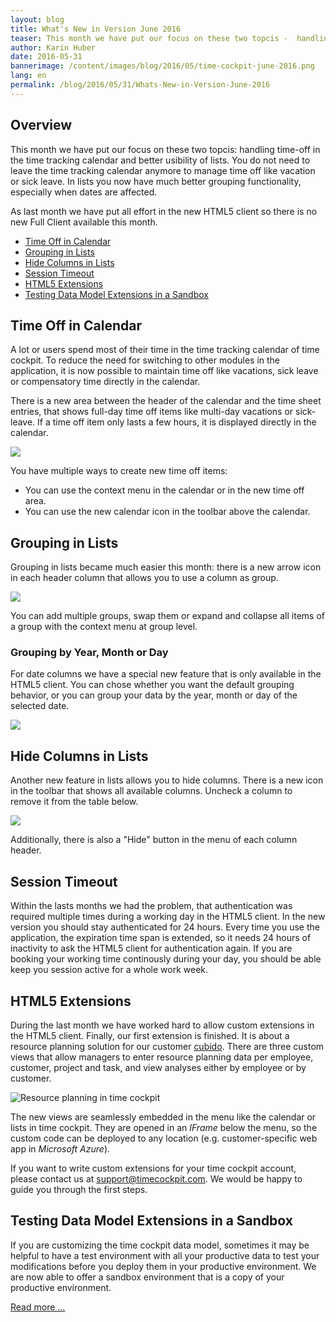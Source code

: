 ```yaml
---
layout: blog
title: What's New in Version June 2016
teaser: This month we have put our focus on these two topcis -  handling time-off in the time tracking calendar and better usibility of lists. You do not need to leave the time tracking calendar anymore to manage time off like vacation or sick leave. In lists you now have much better grouping functionality, especially when dates are affected.
author: Karin Huber
date: 2016-05-31
bannerimage: /content/images/blog/2016/05/time-cockpit-june-2016.png
lang: en
permalink: /blog/2016/05/31/Whats-New-in-Version-June-2016
---
```


<h2 xmlns="http://www.w3.org/1999/xhtml">Overview</h2><p xmlns="http://www.w3.org/1999/xhtml">This month we have put our focus on these two topcis: handling time-off in the time tracking calendar and better usibility of lists. You do not need to leave the time tracking calendar anymore to manage time off like vacation or sick leave. In lists you now have much better grouping functionality, especially when dates are affected.</p><p xmlns="http://www.w3.org/1999/xhtml">As last month we have put all effort in the new HTML5 client so there is no new Full Client available this month.<br /></p><ul xmlns="http://www.w3.org/1999/xhtml">
  <li>
    <a href="#timeoff">Time Off in Calendar</a>
  </li>
  <li>
    <a href="#grouping">Grouping in Lists</a>
  </li>
  <li>
    <a href="#hidecolumns">Hide Columns in Lists</a>
  </li>
  <li>
    <a href="#sessiontimeout">Session Timeout</a>
  </li>
  <li>
    <a href="#extensions">HTML5 Extensions</a>
  </li>
  <li>
    <a href="#sandbox">Testing Data Model Extensions in a Sandbox</a>
  </li>
</ul><h2 xmlns="http://www.w3.org/1999/xhtml">
  <a name="timeoff" id="timeoff" class="mce-item-anchor"></a>Time Off in Calendar</h2><p xmlns="http://www.w3.org/1999/xhtml">A lot or users spend most of their time in the time tracking calendar of time cockpit. To reduce the need for switching to other modules in the application, it is now possible to maintain time off like vacations, sick leave or compensatory time directly in the calendar.</p><p xmlns="http://www.w3.org/1999/xhtml">There is a new area between the header of the calendar and the time sheet entries, that shows full-day time off items like multi-day vacations or sick-leave. If a time off item only lasts a few hours, it is displayed directly in the calendar.<br /></p><p xmlns="http://www.w3.org/1999/xhtml">
  <img src="{{site.baseurl}}/content/images/blog/2016/05/time-off-in-calendar.png" />
</p><p xmlns="http://www.w3.org/1999/xhtml">You have multiple ways to create new time off items:</p><ul xmlns="http://www.w3.org/1999/xhtml">
  <li>You can use the context menu in the calendar or in the new time off area.</li>
  <li>You can use the new calendar icon in the toolbar above the calendar.</li>
</ul><h2 xmlns="http://www.w3.org/1999/xhtml">
  <a name="grouping" id="grouping" class="mce-item-anchor"></a>Grouping in Lists</h2><p xmlns="http://www.w3.org/1999/xhtml">Grouping in lists became much easier this month: there is a new arrow icon in each header column that allows you to use a column as group.</p><p xmlns="http://www.w3.org/1999/xhtml">
  <img src="{{site.baseurl}}/content/images/blog/2016/05/grouping-in-lists.gif" />
</p><p xmlns="http://www.w3.org/1999/xhtml">You can add multiple groups, swap them or expand and collapse all items of a group with the context menu at group level.</p><h3 xmlns="http://www.w3.org/1999/xhtml">Grouping by Year, Month or Day</h3><p xmlns="http://www.w3.org/1999/xhtml">For date columns we have a special new feature that is only available in the HTML5 client. You can chose whether you want the default grouping behavior, or you can group your data by the year, month or day of the selected date.</p><p xmlns="http://www.w3.org/1999/xhtml">
  <img src="{{site.baseurl}}/content/images/blog/2016/05/group-by-month.png" />
</p><h2 xmlns="http://www.w3.org/1999/xhtml">
  <a name="hidecolumns" id="hidecolumns" class="mce-item-anchor"></a>Hide Columns in Lists</h2><p xmlns="http://www.w3.org/1999/xhtml">Another new feature in lists allows you to hide columns. There is a new icon in the toolbar that shows all available columns. Uncheck a column to remove it from the table below.<br /></p><p xmlns="http://www.w3.org/1999/xhtml">
  <img src="{{site.baseurl}}/content/images/blog/2016/05/hide-columns.png" />
</p><p xmlns="http://www.w3.org/1999/xhtml">Additionally, there is also a "Hide" button in the menu of each column header.</p><h2 xmlns="http://www.w3.org/1999/xhtml">
  <a name="sessiontimeout" id="sessiontimeout" class="mce-item-anchor"></a>Session Timeout</h2><p xmlns="http://www.w3.org/1999/xhtml">Within the lasts months we had the problem, that authentication was required multiple times during a working day in the HTML5 client. In the new version you should stay authenticated for 24 hours. Every time you use the application, the expiration time span is extended, so it needs 24 hours of inactivity to ask the HTML5 client for authentication again. If you are booking your working time continously during your day, you should be able keep you session active for a whole work week.<br /></p><h2 xmlns="http://www.w3.org/1999/xhtml">
  <a name="extensions" id="extensions" class="mce-item-anchor"></a>HTML5 Extensions</h2><p xmlns="http://www.w3.org/1999/xhtml">During the last month we have worked hard to allow custom extensions in the HTML5 client. Finally, our first extension is finished. It is about a resource planning solution for our customer <a href="http://www.cubido.at/" title="cubido" target="_blank">cubido</a>. There are three custom views that allow managers to enter resource planning data per employee, customer, project and task, and view analyses either by employee or by customer.</p><p xmlns="http://www.w3.org/1999/xhtml">
  <img title="Resource planning in time cockpit" src="{{site.baseurl}}/content/images/blog/2016/05/resource-planning-data-entry.png" />
</p><p xmlns="http://www.w3.org/1999/xhtml">The new views are seamlessly embedded in the menu like the calendar or lists in time cockpit. They are opened in an <em>IFrame</em> below the menu, so the custom code can be deployed to any location (e.g. customer-specific web app in <em>Microsoft Azure</em>).</p><p class="showcase" xmlns="http://www.w3.org/1999/xhtml">If you want to write custom extensions for your time cockpit account, please contact us at <a href="mailto:support@timecockpit.com">support@timecockpit.com</a>. We would be happy to guide you through the first steps.</p><h2 xmlns="http://www.w3.org/1999/xhtml">
  <a name="sandbox" id="sandbox" class="mce-item-anchor"></a>Testing Data Model Extensions in a Sandbox</h2><p xmlns="http://www.w3.org/1999/xhtml">If you are customizing the time cockpit data model, sometimes it may be helpful to have a test environment with all your productive data to test your modifications before you deploy them in your productive environment. We are now able to offer a sandbox environment that is a copy of your productive environment.<br /></p><p xmlns="http://www.w3.org/1999/xhtml">
  <a href="~/blog/2016/05/27/Playing-in-the-Sandbox" title="Sandbox environment">Read more ...</a>
</p>